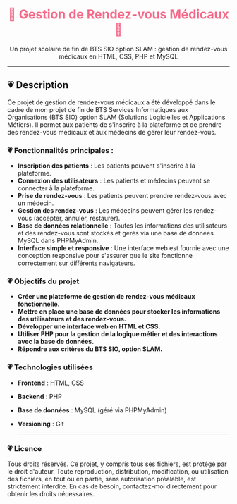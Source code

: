   <div align="center">
  <h1 style="color: #F56D8C;">🌸 Gestion de Rendez-vous Médicaux 🌸</h1>
  <p style="color: #EC9DA9;">
  <p>
    Un projet scolaire de fin de BTS SIO option SLAM : gestion de rendez-vous médicaux en HTML, CSS, PHP et MySQL
  </p>
</div>

---

## 💗 Description

Ce projet de gestion de rendez-vous médicaux a été développé dans le cadre de mon projet de fin de BTS Services Informatiques aux Organisations (BTS SIO) option SLAM (Solutions Logicielles et Applications Métiers). Il permet aux patients de s'inscrire à la plateforme et de prendre des rendez-vous médicaux et aux médecins de gérer leur rendez-vous.

### 💗 Fonctionnalités principales :
- **Inscription des patients** : Les patients peuvent s'inscrire à la plateforme.
- **Connexion des utilisateurs** : Les patients et médecins peuvent se connecter à la plateforme.
- **Prise de rendez-vous** : Les patients peuvent prendre rendez-vous avec un médecin.
- **Gestion des rendez-vous** : Les médecins peuvent gérer les rendez-vous (accepter, annuler, restaurer).
- **Base de données relationnelle** : Toutes les informations des utilisateurs et des rendez-vous sont stockés et gérés via une base de données MySQL dans PHPMyAdmin.
- **Interface simple et responsive** : Une interface web est fournie avec une conception responsive pour s'assurer que le site fonctionne correctement sur différents navigateurs.

### 💗 Objectifs du projet
- **Créer une plateforme de gestion de rendez-vous médicaux fonctionnelle.**
- **Mettre en place une base de données pour stocker les informations des utilisateurs et des rendez-vous.**
- **Développer une interface web en HTML et CSS.**
- **Utiliser PHP pour la gestion de la logique métier et des interactions avec la base de données.**
- **Répondre aux critères du BTS SIO, option SLAM.**

### 💗 Technologies utilisées
- **Frontend** : HTML, CSS
- **Backend** : PHP
- **Base de données** : MySQL (géré via PHPMyAdmin)
- **Versioning** : Git 

  ---

### 💗 Licence

Tous droits réservés. Ce projet, y compris tous ses fichiers, est protégé par le droit d'auteur. Toute reproduction, distribution, modification, ou utilisation des fichiers, en tout ou en partie, sans autorisation préalable, est strictement interdite. En cas de besoin, contactez-moi directement pour obtenir les droits nécessaires.
